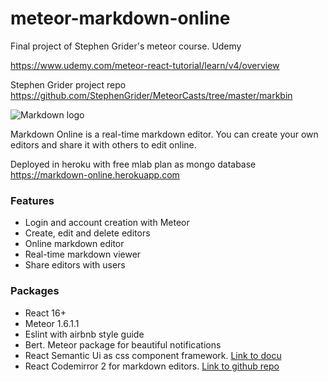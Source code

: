 # meteor-markdown-online
Final project of Stephen Grider's meteor course. Udemy

https://www.udemy.com/meteor-react-tutorial/learn/v4/overview

Stephen Grider project repo
https://github.com/StephenGrider/MeteorCasts/tree/master/markbin

![Markdown logo](https://upload.wikimedia.org/wikipedia/commons/thumb/4/48/Markdown-mark.svg/208px-Markdown-mark.svg.png)

Markdown Online is a real-time markdown editor. You can create your own editors and share it with others to edit online. 

Deployed in heroku with free mlab plan as mongo database
https://markdown-online.herokuapp.com

### Features

* Login and account creation with Meteor
* Create, edit and delete editors
* Online markdown editor
* Real-time markdown viewer
* Share editors with users

### Packages

* React 16+
* Meteor 1.6.1.1
* Eslint with airbnb style guide
* Bert. Meteor package for beautiful notifications
* React Semantic Ui as css component framework. [Link to docu](https://react.semantic-ui.com/introduction)
* React Codemirror 2 for markdown editors. [Link to github repo](https://github.com/scniro/react-codemirror2)

